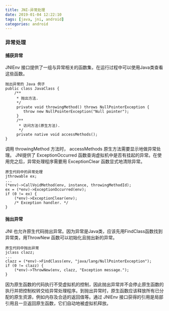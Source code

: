 ```yaml
---
title: JNI-异常处理
date: 2019-01-04 12:22:10
tags: [java, jni, android]
categories: android
---
```


### 异常处理

#### 捕获异常

JNIEnv 接口提供了一组与异常相关的函数集，在运行过程中可以使用Java类查看这些函数。
<!-- more -->

```
抛出异常的 Java 例子
public class JavaClass {
	/**
	 * 抛出方法.
	 */
	 private void throwingMethod() throws NullPointerException {
	 	throw new NullPointerException("Null pointer");
	 }
	 /**
	  * 访问方法(原生方法).
	  */
	 private native void accessMethods();
}
```
调用 throwingMethod 方法时， accessMethods 原生方法需要显示地做异常处理。 JNI提供了 ExceptionOccurred 函数查询虚拟机中是否有挂起的异常。在使用完之后，异常处理程序需要用 ExceptionClear 函数显式地清除异常。

```
原生代码中的异常处理
jthrowable ex;
...
(*env)->CallVoidMethod(env, instance, throwingMethodId);
ex = (*env)->ExceptionOccurred(env);
if (0 != ex) {
	(*env)->ExceptionClear(env);
	/* Exception handler. */
}
```

#### 抛出异常

JNI 也允许原生代码抛出异常。因为异常是Java类，应该先用FindClass函数找到异常类，用ThrowNew 函数可以初始化且抛出新的异常。

```
原生代码中抛出异常
jclass clazz;
...
clazz = (*env)->FindClass(env, "java/lang/NullPointerException");
if (0 != clazz) {
	(*env)->ThrowNew(env, clazz, "Exception message.");
}
```
因为原生函数的代码执行不受虚拟机的控制，因此抛出异常并不会停止原生函数的执行并把控制权转交给异常处理程序。到抛出异常时，原生函数应该释放所有已分配的原生资源，例如内存及合适的返回值等。通过 JNIEnv 接口获得的引用是局部引用且一旦返回原生函数，它们自动地被虚拟机释放。


